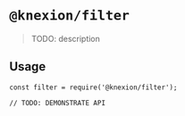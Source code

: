 # `@knexion/filter`

> TODO: description

## Usage

```
const filter = require('@knexion/filter');

// TODO: DEMONSTRATE API
```
